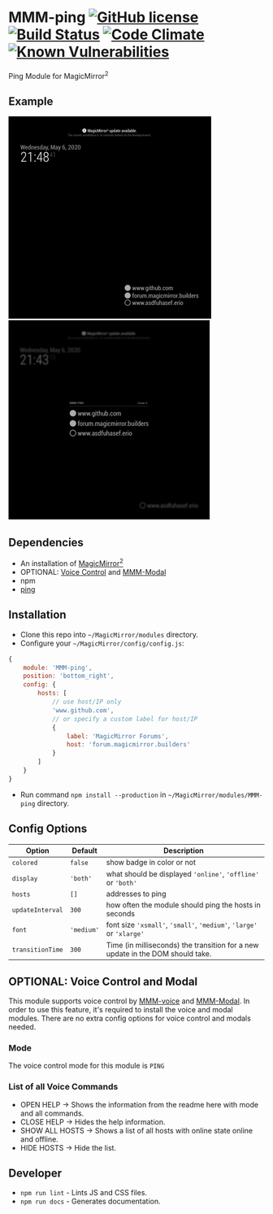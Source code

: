 # MMM-ping [![GitHub license](https://img.shields.io/badge/license-MIT-blue.svg?style=flat)](https://raw.githubusercontent.com/fewieden/MMM-ping/master/LICENSE) [![Build Status](https://travis-ci.org/fewieden/MMM-ping.svg?branch=master)](https://travis-ci.org/fewieden/MMM-ping) [![Code Climate](https://codeclimate.com/github/fewieden/MMM-ping/badges/gpa.svg?style=flat)](https://codeclimate.com/github/fewieden/MMM-ping) [![Known Vulnerabilities](https://snyk.io/test/github/fewieden/mmm-ping/badge.svg)](https://snyk.io/test/github/fewieden/mmm-ping)

Ping Module for MagicMirror<sup>2</sup>

## Example

![](.github/example.png) ![](.github/example2.png)

## Dependencies

* An installation of [MagicMirror<sup>2</sup>](https://github.com/MichMich/MagicMirror)
* OPTIONAL: [Voice Control](https://github.com/fewieden/MMM-voice) and [MMM-Modal](https://github.com/fewieden/MMM-Modal)
* npm
* [ping](https://www.npmjs.com/package/ping)

## Installation

* Clone this repo into `~/MagicMirror/modules` directory.
* Configure your `~/MagicMirror/config/config.js`:

```js
{
    module: 'MMM-ping',
    position: 'bottom_right',
    config: {
        hosts: [
            // use host/IP only
            'www.github.com',
            // or specify a custom label for host/IP
            {
                label: 'MagicMirror Forums',
                host: 'forum.magicmirror.builders'
            }
        ]
    }
}
```

* Run command `npm install --production` in `~/MagicMirror/modules/MMM-ping` directory.

## Config Options

| **Option**       | **Default** | **Description**                                                                |
|------------------|-------------|--------------------------------------------------------------------------------|
| `colored`        | `false`     | show badge in color or not                                                     |
| `display`        | `'both'`    | what should be displayed `'online'`, `'offline'` or `'both'`                   |
| `hosts`          | `[]`        | addresses to ping                                                              |
| `updateInterval` | `300`       | how often the module should ping the hosts in seconds                          |
| `font`           | `'medium'`  | font size `'xsmall'`, `'small'`, `'medium'`, `'large'` or `'xlarge'`           |
| `transitionTime` | `300`       | Time (in milliseconds) the transition for a new update in the DOM should take. |

## OPTIONAL: Voice Control and Modal

This module supports voice control by [MMM-voice](https://github.com/fewieden/MMM-voice) and [MMM-Modal](https://github.com/fewieden/MMM-Modal).
In order to use this feature, it's required to install the voice and modal modules. There are no extra config options for voice control and modals needed.

### Mode

The voice control mode for this module is `PING`

### List of all Voice Commands

* OPEN HELP -> Shows the information from the readme here with mode and all commands.
* CLOSE HELP -> Hides the help information.
* SHOW ALL HOSTS -> Shows a list of all hosts with online state online and offline.
* HIDE HOSTS -> Hide the list.

## Developer

* `npm run lint` - Lints JS and CSS files.
* `npm run docs` - Generates documentation.
